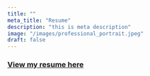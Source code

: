 ```yaml
---
title: ""
meta_title: "Resume"
description: "this is meta description"
image: "/images/professional_portrait.jpeg"
draft: false
---
```


### [View my resume here](https://drive.google.com/file/d/1EqJ3z8OF_HvsNAAX3h3JxJKCn9xZVead/view?usp=drive_link)
